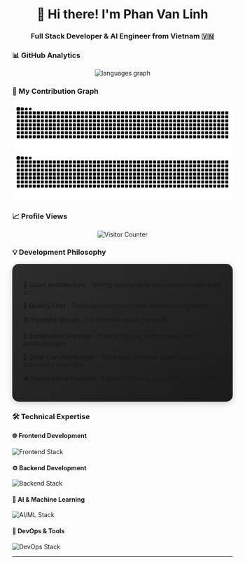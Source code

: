 <div align="center">
  <h1>👋 Hi there! I'm Phan Van Linh</h1>
  <h3>Full Stack Developer & AI Engineer from Vietnam 🇻🇳</h3>
</div>

### 📊 GitHub Analytics

<div align="center">
  <img src="https://github-readme-stats.vercel.app/api/top-langs?username=StarDev913&locale=en&hide_title=true&layout=compact&card_width=320&langs_count=10&theme=radical&hide_border=true" height="150" alt="languages graph"  />
</div>

### 🐍 My Contribution Graph

![github contribution grid snake animation](https://raw.githubusercontent.com/StarDev913/StarDev913/output/snake-dark.svg#gh-dark-mode-only)
![github contribution grid snake animation](https://raw.githubusercontent.com/StarDev913/StarDev913/output/snake.svg#gh-light-mode-only)


### 📈 Profile Views

<div align="center">
  <img src="https://profile-counter.glitch.me/StarDev913/count.svg?" alt="Visitor Counter" />
</div>

### 💡 Development Philosophy

<div align="left" style="background: linear-gradient(145deg, #2D2D2D, #1a1a1a); padding: 25px; border-radius: 15px; box-shadow: 0 4px 15px rgba(0,0,0,0.2);">
  <p>🎯 <b>Clean Architecture</b> - Writing maintainable and scalable code is an art</p>
  <p>🔁 <b>Quality First</b> - Thorough testing ensures reliable deployments</p>
  <p>📚 <b>Portfolio-Driven</b> - Let the work speak for itself</p>
  <p>🌱 <b>Continuous Learning</b> - Embracing new technologies and methodologies</p>
  <p>💬 <b>Clear Communication</b> - The bridge between great ideas and successful execution</p>
  <p>🕊️ <b>Professional Freedom</b> - Discipline drives successful remote work</p>
</div>

### 🛠️ Technical Expertise

#### 🌐 Frontend Development
<div align="left">
  <img src="https://skillicons.dev/icons?i=react,nextjs,vue,angular,svelte,html,css,tailwind,redux,webpack" height="45" alt="Frontend Stack"/>
</div>

#### ⚙️ Backend Development
<div align="left">
  <img src="https://skillicons.dev/icons?i=nodejs,express,nestjs,django,flask,fastapi,graphql,mysql,mongodb" height="45" alt="Backend Stack"/>
</div>

#### 🤖 AI & Machine Learning
<div align="left">
  <img src="https://skillicons.dev/icons?i=pytorch,tensorflow,opencv,python,cpp" height="45" alt="AI/ML Stack"/>
</div>

#### 🚀 DevOps & Tools
<div align="left">
  <img src="https://skillicons.dev/icons?i=docker,aws,azure,git,github,gitlab,linux,nginx,postman,vscode" height="45" alt="DevOps Stack"/>
</div>

---
